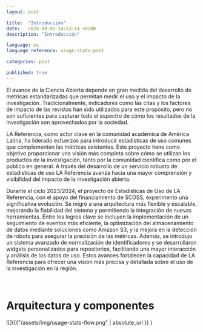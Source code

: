 ```yaml
---
layout: post

title:  "Introducción"
date:   2024-09-01 14:53:14 +0200
description: "Introducción"

language: es
language_reference: usage-stats-post

categories: post

published: true
---
```

El avance de la Ciencia Abierta depende en gran medida del desarrollo de métricas estandarizadas que permitan medir el uso y el impacto de la investigación. Tradicionalmente, indicadores como las citas y los factores de impacto de las revistas han sido utilizados para este propósito, pero no son suficientes para capturar todo el espectro de cómo los resultados de la investigación son aprovechados por la sociedad.


LA Referencia, como actor clave en la comunidad académica de América Latina, ha liderado esfuerzos para introducir estadísticas de uso comunes que complementen las métricas existentes. Este proyecto tiene como objetivo proporcionar una visión más completa sobre cómo se utilizan los productos de la investigación, tanto por la comunidad científica como por el público en general. A través del desarrollo de un servicio robusto de estadísticas de uso LA Referencia avanza hacia una mayor comprensión y visibilidad del impacto de la investigación abierta.


Durante el ciclo 2023/2024, el proyecto de Estadísticas de Uso de LA Referencia, con el apoyo del financiamiento de SCOSS, experimentó una significativa evolución. Se migró a una arquitectura más flexible y escalable, mejorando la fiabilidad del sistema y permitiendo la integración de nuevas herramientas. Entre los logros clave se incluyen la implementación de un seguimiento de eventos más eficiente, la optimización del almacenamiento de datos mediante soluciones como Amazon S3, y la mejora en la detección de robots para asegurar la precisión de las métricas. Además, se introdujo un sistema avanzado de normalización de identificadores y se desarrollaron widgets personalizados para repositorios, facilitando una mayor interacción y análisis de los datos de uso. Estos avances fortalecen la capacidad de LA Referencia para ofrecer una visión más precisa y detallada sobre el uso de la investigación en la región.
<br>
<br>
<br>


# **Arquitectura y componentes**

![]({{"/assets/img/usage-stats-flow.png" | absolute_url }} )

<br>
<br>





